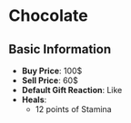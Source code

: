 # Chocolate

## Basic Information

- **Buy Price**: 100$
- **Sell Price**: 60$
- **Default Gift Reaction**: Like
- **Heals**:
  - 12 points of Stamina